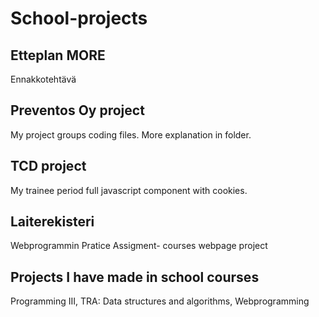 # School-projects

## Etteplan MORE
Ennakkotehtävä

## Preventos Oy project
My project groups coding files. More explanation in folder.

## TCD project
My trainee period full javascript component with cookies.

## Laiterekisteri 
Webprogrammin Pratice Assigment- courses webpage project

## Projects I have made in school courses
Programming III, TRA: Data structures and algorithms, Webprogramming 


